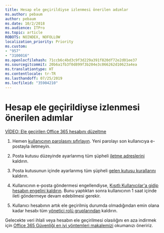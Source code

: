 ```yaml
---
title: Hesap ele geçirildiyse izlenmesi önerilen adımlar
ms.author: pebaum
author: pebaum
ms.date: 10/2/2018
ms.audience: ITPro
ms.topic: article
ROBOTS: NOINDEX, NOFOLLOW
localization_priority: Priority
ms.custom:
- "957"
- "3100016"
ms.openlocfilehash: 71ccb6c4bd3c9f3d229a391f820df72e2d01ee37
ms.sourcegitcommit: 20b6a1fb3f0d899f3b204e3c066262d10623a4ea
ms.translationtype: HT
ms.contentlocale: tr-TR
ms.lasthandoff: 07/25/2019
ms.locfileid: "35904210"
---
```

# <a name="recommended-steps-to-take-if-an-account-is-compromised"></a>Hesap ele geçirildiyse izlenmesi önerilen adımlar

[VİDEO: Ele geçirilen Office 365 hesabını düzeltme](https://www.microsoft.com/videoplayer/embed/RE2jvOb?pid=ocpVideo0-innerdiv-oneplayer&amp;postJsllMsg=true&amp;maskLevel=20&amp;autoplay=true)
  
1. Hemen [kullanıcının parolasını sıfırlayın](https://support.office.com/article/7a5d073b-7fae-4aa5-8f96-9ecd041aba9c). Yeni parolayı son kullanıcıya e-postayla iletmeyin.

2. Posta kutusu düzeyinde ayarlanmış tüm şüpheli [iletme adreslerini](https://support.office.com/article/ab5eb117-0f22-4fa7-a662-3a6bdb0add74) kaldırın.

3. Posta kutusunun içinde ayarlanmış tüm şüpheli [gelen kutusu kurallarını](https://support.office.com/article/1433E3A0-7FB0-4999-B536-50E05CB67FED) kaldırın.

4. Kullanıcının e-posta göndermesi engellendiyse, [Kısıtlı Kullanıcılar'a gidip hesabın engelini kaldırın](https://protection.office.com/?hash=/restrictedusers). Bunu yaptıktan sonra kullanıcının 1 saat içinde ileti göndermeye devam edebilmesi gerekir.

5. Kullanıcı hesabının artık ele geçirilmiş durumda olmadığından emin olana kadar hesabı tüm [yönetici rolü gruplarından](https://support.office.com/article/eac4d046-1afd-4f1a-85fc-8219c79e1504) kaldırın.

Gelecekte veri ihlali veya hesabın ele geçirilmesi olasılığını en aza indirmek için [Office 365 Güvenliği en iyi yöntemleri makalemizi](https://support.office.com/article/9295e396-e53d-49b9-ae9b-0b5828cdedc3) okumanızı öneririz.
  